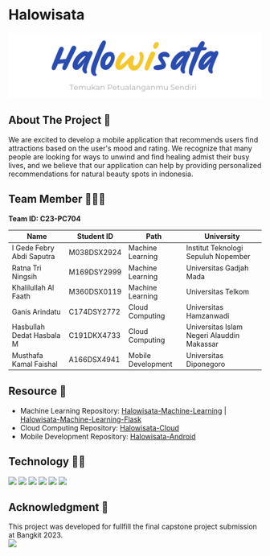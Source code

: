 # Halowisata

<p align="center">
    <img src="https://raw.githubusercontent.com/halowisata/.github/main/LOGO-3.png">
</p>

## About The Project 💬

We are excited to develop a mobile application that recommends users find attractions based on the user's mood
and rating. We recognize that many people are looking for ways to unwind and find healing admist their busy lives, and we believe that our application can help by providing personalized recommendations for natural beauty spots in indonesia.

## Team Member 👨‍👧‍👦

<b>Team ID: C23-PC704</b>

| Name                      | Student ID  | Path                | University                                 |
| ------------------------- | ----------- | ------------------- | ------------------------------------------ |
| I Gede Febry Abdi Saputra | M038DSX2924 | Machine Learning    | Institut Teknologi Sepuluh Nopember        |
| Ratna Tri Ningsih         | M169DSY2999 | Machine Learning    | Universitas Gadjah Mada                    |
| Khalilullah Al Faath      | M360DSX0119 | Machine Learning    | Universitas Telkom                         |
| Ganis Arindatu            | C174DSY2772 | Cloud Computing     | Universitas Hamzanwadi                     |
| Hasbullah Dedat Hasbala M | C191DKX4733 | Cloud Computing     | Universitas Islam Negeri Alauddin Makassar |
| Musthafa Kamal Faishal    | A166DSX4941 | Mobile Development  | Universitas Diponegoro                     |

## Resource 🧰

- Machine Learning Repository: [Halowisata-Machine-Learning](https://github.com/halowisata/ViVe-Machine-Learning) | [Halowisata-Machine-Learning-Flask](https://github.com/halowisata/ViVe-Machine-Learning-Flask)
- Cloud Computing Repository: [Halowisata-Cloud](https://github.com/halowisata/ViVe-Cloud)
- Mobile Development Repository: [Halowisata-Android](https://github.com/halowisata/ViVe-Android)

## Technology 👨‍💻

![](https://img.shields.io/badge/python-3670A0?style=flat&logo=python&logoColor=ffdd54) ![](https://img.shields.io/badge/Kotlin-0095D5?&style=flat&logo=kotlin&logoColor=white) ![](https://img.shields.io/badge/TensorFlow-FF6F00?style=flat&logo=tensorflow&logoColor=white) ![](https://img.shields.io/badge/Flask-000000?style=flat&logo=flask&logoColor=white) ![](https://img.shields.io/badge/Google_Cloud-4285F4?style=flat&logo=google-cloud&logoColor=white) ![](https://img.shields.io/badge/Figma-F24E1E?style=flat&logo=figma&logoColor=white)

## Acknowledgment 🙌

This project was developed for fullfill the final capstone project submission at Bangkit 2023.</br>
![](https://hackmd.io/_uploads/r1VL5VVvh.png)
